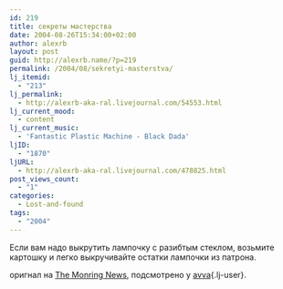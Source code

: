 ```yaml
---
id: 219
title: секреты мастерства
date: 2004-08-26T15:34:00+02:00
author: alexrb
layout: post
guid: http://alexrb.name/?p=219
permalink: /2004/08/sekretyi-masterstva/
lj_itemid:
  - "213"
lj_permalink:
  - http://alexrb-aka-ral.livejournal.com/54553.html
lj_current_mood:
  - content
lj_current_music:
  - 'Fantastic Plastic Machine - Black Dada'
ljID:
  - "1870"
ljURL:
  - http://alexrb-aka-ral.livejournal.com/478825.html
post_views_count:
  - "1"
categories:
  - Lost-and-found
tags:
  - "2004"
---
```

Если вам надо выкрутить лампочку с разибтым стеклом, возьмите картошку и легко выкручивайте остатки лампочки из патрона.

оригнал на [The Monring News](http://www.themorningnews.org/archives/how_to/tricks_of_the_trade.php), подсмотрено у [avva](http://avva.livejournal.com/){.lj-user}.
